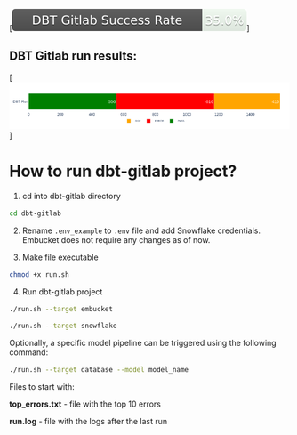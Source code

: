 [![DBT Gitlab run results](https://raw.githubusercontent.com/Embucket/embucket/assets_dbt/assets_dbt/dbt_success_badge.svg)]
## DBT Gitlab run results:
[![DBT Gitlab run results visualization](https://raw.githubusercontent.com/Embucket/embucket/assets_dbt/assets_dbt/dbt_run_status.png)]

# How to run dbt-gitlab project?

1. cd into dbt-gitlab directory
```sh
cd dbt-gitlab
```

2. Rename `.env_example`  to `.env` file and add Snowflake credentials. Embucket does not require any changes as of now.

3. Make file executable
```sh
chmod +x run.sh
```

4. Run dbt-gitlab project
```sh
./run.sh --target embucket
```

```sh
./run.sh --target snowflake
```

Optionally, a specific model pipeline can be triggered using the following command:
```sh
./run.sh --target database --model model_name
```


Files to start with:

**top_errors.txt** - file with the top 10 errors

**run.log** - file with the logs after the last run